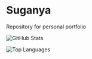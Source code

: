 # Suganya
Repository for personal portfolio

![GitHub Stats](https://github-readme-stats.vercel.app/api?username=Sugiuma&show_icons=true&theme=radical)

![Top Languages](https://github-readme-stats.vercel.app/api/top-langs/?username=Sugiuma&layout=compact&theme=radical)

